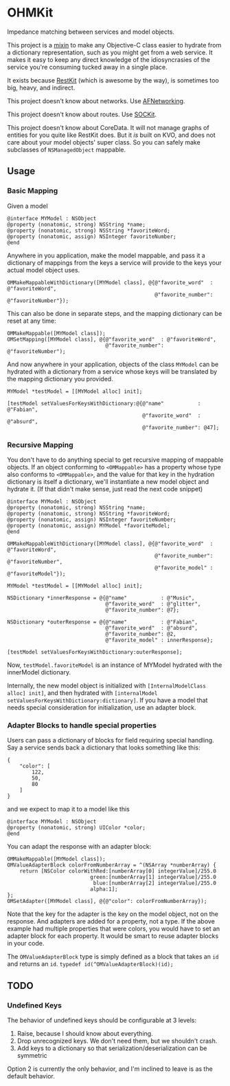 # OHMKit

Impedance matching between services and model objects.

This project is a [mixin](http://en.wikipedia.org/wiki/Mixin) to make any Objective-C class easier to hydrate from a dictionary representation, such as you might get from a web service. It makes it easy to keep any direct knowledge of the idiosyncrasies of the service you're consuming tucked away in a single place.

It exists because [RestKit](https://github.com/RestKit/RestKit) (which is awesome by the way), is sometimes too big, heavy, and indirect.

This project doesn't know about networks. Use [AFNetworking](https://github.com/AFNetworking/AFNetworking).

This project doesn't know about routes. Use [SOCKit](https://github.com/jverkoey/sockit).

This project doesn't know about CoreData. It will not manage graphs of entities for you quite like RestKit does. But it *is* built on KVO, and does not care about your model objects' super class. So you can safely make subclasses of `NSManagedObject` mappable.

## Usage

### Basic Mapping

Given a model

```
@interface MYModel : NSObject
@property (nonatomic, strong) NSString *name;
@property (nonatomic, strong) NSString *favoriteWord;
@property (nonatomic, assign) NSInteger favoriteNumber;
@end
```

Anywhere in you application, make the model mappable, and pass it a dictionary of mappings from the keys a service will provide to the keys your actual model object uses. 

```
OMMakeMappableWithDictionary([MYModel class], @{@"favorite_word"  : @"favoriteWord",
                                                @"favorite_number": @"favoriteNumber"});
```

This can also be done in separate steps, and the mapping dictionary can be reset at any time:

```
OMMakeMappable([MYModel class]);
OMSetMapping([MYModel class], @{@"favorite_word"  : @"favoriteWord",
                                @"favorite_number": @"favoriteNumber");
```
	
And now anywhere in your application, objects of the class `MYModel` can be hydrated with a dictionary from a service whose keys will be translated by the mapping dictionary you provided.

```
MYModel *testModel = [[MYModel alloc] init];

[testModel setValuesForKeysWithDictionary:@{@"name"           : @"Fabian",
                                            @"favorite_word"  : @"absurd",
                                            @"favorite_number": @47];
```

### Recursive Mapping

You don't have to do anything special to get recursive mapping of mappable objects. If an object conforming to `<OMMappable>` has a property whose type also conforms to `<OMMappable>`, and the value for that key in the hydration dictionary is itself a dictionary, we'll instantiate a new model object and hydrate it. (If that didn't make sense, just read the next code snippet)

```
@interface MYModel : NSObject
@property (nonatomic, strong) NSString *name;
@property (nonatomic, strong) NSString *favoriteWord;
@property (nonatomic, assign) NSInteger favoriteNumber;
@property (nonatomic, assign) MYModel *favoriteModel;
@end

OMMakeMappableWithDictionary([MYModel class], @{@"favorite_word"  : @"favoriteWord", 
                                                @"favorite_number": @"favoriteNumber", 
                                                @"favorite_model" : @"favoriteModel"});

MYModel *testModel = [[MYModel alloc] init];

NSDictionary *innerResponse = @{@"name"           : @"Music", 
                                @"favorite_word"  : @"glitter", 
                                @"favorite_number": @7};
                             
NSDictionary *outerResponse = @{@"name"           : @"Fabian", 
                                @"favorite_word"  : @"absurd", 
                                @"favorite_number": @2, 
                                @"favorite_model" : innerResponse};

[testModel setValuesForKeysWithDictionary:outerResponse];
```

Now, `testModel.favoriteModel` is an instance of MYModel hydrated with the innerModel dictionary.

Internally, the new model object is initialized with `[InternalModelClass alloc] init]`, and then hydrated with `[internalModel setValuesForKeysWithDictionary:dictionary]`. If you have a model that needs special consideration for initialization, use an adapter block.

### Adapter Blocks to handle special properties

Users can pass a dictionary of blocks for field requiring special handling. Say a service sends back a dictionary that looks something like this:

```
{
    "color": [
        122,
        50,
        80
    ]
}
```

and we expect to map it to a model like this

```
@interface MYModel : NSObject
@property (nonatomic, strong) UIColor *color;
@end
```

You can adapt the response with an adapter block:

```	
OMMakeMappable([MYModel class]);
OMValueAdapterBlock colorFromNumberArray = ^(NSArray *numberArray) {
    return [NSColor colorWithRed:[numberArray[0] integerValue]/255.0
                           green:[numberArray[1] integerValue]/255.0
                            blue:[numberArray[2] integerValue]/255.0
                           alpha:1];
};
OMSetAdapter([MYModel class], @{@"color": colorFromNumberArray});
```

Note that the key for the adapter is the key on the model object, not on the response. And adapters are added for a property, not a type. If the above example had multiple properties that were colors, you would have to set an adapter block for each property. It would be smart to reuse adapter blocks in your code.

The `OMValueAdapterBlock` type is simply defined as a block that takes an `id` and returns an `id`. `typedef id(^OMValueAdapterBlock)(id);`


## TODO

### Undefined Keys

The behavior of undefined keys should be configurable at 3 levels:

1. Raise, because I should know about everything.
2. Drop unrecognized keys. We don't need them, but we shouldn't crash.
3. Add keys to a dictionary so that serialization/deserialization can be symmetric

Option 2 is currently the only behavior, and I'm inclined to leave is as the default behavior.

